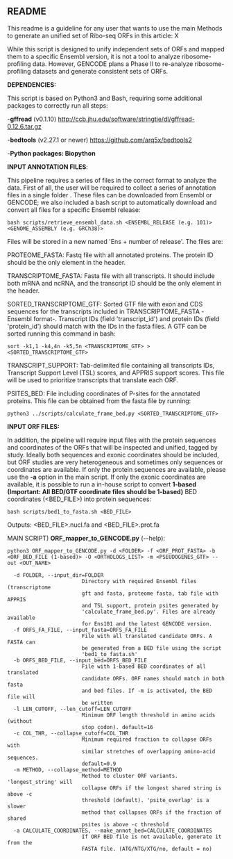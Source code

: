 ## README

This readme is a guideline for any user that wants to use the main Methods to generate an unified set of Ribo-seq ORFs in this article: X

While this script is designed to unify independent sets of ORFs and mapped them to a specific Ensembl version, it is not a tool to analyze ribosome-profiling data. However, GENCODE plans a Phase II to re-analyze ribosome-profiling datasets and generate consistent sets of ORFs.


**DEPENDENCIES:**

This script is based on Python3 and Bash, requiring some additional packages to correctly run all steps:

-**gffread** (v0.1.10) http://ccb.jhu.edu/software/stringtie/dl/gffread-0.12.6.tar.gz

-**bedtools** (v2.27.1 or newer) https://github.com/arq5x/bedtools2

-**Python packages: Biopython**


**INPUT ANNOTATION FILES**: 

This pipeline requires a series of files in the correct format to analyze the data. First of all, the user will be required to collect a series of annotation files in a single folder <FOLDER>. These files can be downloaded from Ensembl or GENCODE; we also included a bash script to automatically download and convert all files for a specific Ensembl release:
```
bash scripts/retrieve_ensembl_data.sh <ENSEMBL_RELEASE (e.g. 101)> <GENOME_ASSEMBLY (e.g. GRCh38)>
```
Files will be stored in a new <FOLDER> named 'Ens + number of release'. The files are:
       
PROTEOME_FASTA: Fastq file with all annotated proteins. The protein ID should be the only element in the header.

TRANSCRIPTOME_FASTA: Fasta file with all transcripts. It should include both mRNA and ncRNA, and the transcript ID should be the only element in the header.

SORTED_TRANSCRIPTOME_GTF: Sorted GTF file with exon and CDS sequences for the transcripts included in TRANSCRIPTOME_FASTA -Ensembl format-. Transcript IDs (field 'transcript_id') and protein IDs (field 'protein_id') should match with the IDs in the fasta files. A GTF can be sorted running this command in bash:
```
sort -k1,1 -k4,4n -k5,5n <TRANSCRIPTOME_GTF> > <SORTED_TRANSCRIPTOME_GTF>
```
TRANSCRIPT_SUPPORT: Tab-delimited file containing all transcripts IDs, Transcript Support Level (TSL) scores, and APPRIS support scores. This file will be used to prioritize transcripts that translate each ORF.

PSITES_BED: File including coordinates of P-sites for the annotated proteins. This file can be obtained from the fasta file by running:
```
python3 ../scripts/calculate_frame_bed.py <SORTED_TRANSCRIPTOME_GTF>
```

**INPUT ORF FILES:**

In addition, the pipeline will require input files with the protein sequences and coordinates of the ORFs that will be inspected and unified, tagged by study. Ideally both sequences and exonic coordinates should be included, but ORF studies are very heterogeneous and sometimes only sequences or coordinates are available. If only the protein sequences are available, please use the **-a** option in the main script. If only the exonic coordinates are available, it is possible to run a in-house script to convert **1-based (Important: All BED/GTF coordinate files should be 1-based)** BED coordinates (<BED_FILE>) into protein sequences:
```
bash scripts/bed1_to_fasta.sh <BED_FILE>
```
Outputs: <BED_FILE>.nucl.fa and <BED_FILE>.prot.fa   


MAIN SCRIPT) **ORF_mapper_to_GENCODE.py** (--help):
```
python3 ORF_mapper_to_GENCODE.py -d <FOLDER> -f <ORF_PROT_FASTA> -b <ORF_BED_FILE (1-based)> -O <ORTHOLOGS_LIST> -m <PSEUDOGENES_GTF> --out <OUT_NAME> 

  -d FOLDER, --input_dir=FOLDER
                        Directory with required Ensembl files (transcriptome
                        gft and fasta, proteome fasta, tab file with APPRIS
                        and TSL support, protein psites generated by
                        'calculate_frame_bed.py'. Files are already available
                        for Ens101 and the latest GENCODE version.
  -f ORFS_FA_FILE, --input_fasta=ORFS_FA_FILE
                        File with all translated candidate ORFs. A FASTA can
                        be generated from a BED file using the script
                        'bed1_to_fasta.sh'
  -b ORFS_BED_FILE, --input_bed=ORFS_BED_FILE
                        File with 1-based BED coordinates of all translated
                        candidate ORFs. ORF names should match in both fasta
                        and bed files. If -m is activated, the BED file will
                        be written
  -l LEN_CUTOFF, --len_cutoff=LEN_CUTOFF
                        Minimum ORF length threshold in amino acids (without
                        stop codon). default=16
  -c COL_THR, --collapse_cutoff=COL_THR
                        Minimum required fraction to collapse ORFs with
                        similar stretches of overlapping amino-acid sequences.
                        default=0.9
  -m METHOD, --collapse_method=METHOD
                        Method to cluster ORF variants. 'longest_string' will
                        collapse ORFs if the longest shared string is above -c
                        threshold (default). 'psite_overlap' is a slower
                        method that collapses ORFs if the fraction of shared
                        psites is above -c threshold
  -a CALCULATE_COORDINATES, --make_annot_bed=CALCULATE_COORDINATES
                        If ORF BED file is not available, generate it from the
                        FASTA file. (ATG/NTG/XTG/no, default = no)

```


